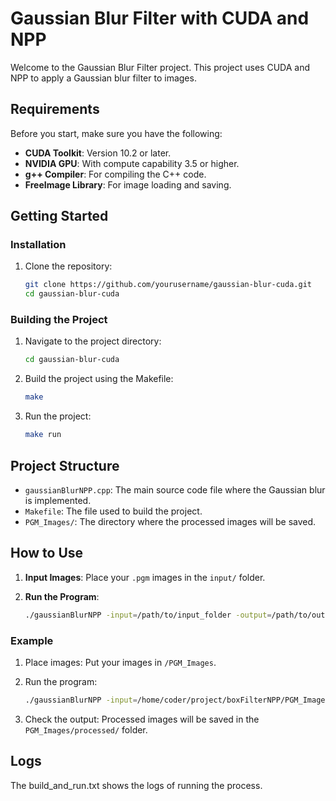 # Gaussian Blur Filter with CUDA and NPP

Welcome to the Gaussian Blur Filter project. This project uses CUDA and NPP to apply a Gaussian blur filter to images. 
## Requirements

Before you start, make sure you have the following:

- **CUDA Toolkit**: Version 10.2 or later.
- **NVIDIA GPU**: With compute capability 3.5 or higher.
- **g++ Compiler**: For compiling the C++ code.
- **FreeImage Library**: For image loading and saving.

## Getting Started

### Installation

1. Clone the repository:
    ```sh
    git clone https://github.com/yourusername/gaussian-blur-cuda.git
    cd gaussian-blur-cuda
    ```

### Building the Project

1. Navigate to the project directory:
    ```sh
    cd gaussian-blur-cuda
    ```

2. Build the project using the Makefile:
    ```sh
    make
    ```

3. Run the project:
    ```sh
    make run
    ```

## Project Structure

- `gaussianBlurNPP.cpp`: The main source code file where the Gaussian blur is implemented.
- `Makefile`: The file used to build the project.
- `PGM_Images/`: The directory where the processed images will be saved.

## How to Use

1. **Input Images**: Place your `.pgm` images in the `input/` folder.

2. **Run the Program**:
    ```sh
    ./gaussianBlurNPP -input=/path/to/input_folder -output=/path/to/output_folder
    ```

### Example

1. Place images: Put your images in `/PGM_Images`.

2. Run the program:
    ```sh
    ./gaussianBlurNPP -input=/home/coder/project/boxFilterNPP/PGM_Images -output=/home/coder/project/boxFilterNPP/PGM_Images/processed
    ```

3. Check the output: Processed images will be saved in the `PGM_Images/processed/` folder.


## Logs

The build_and_run.txt shows the logs of running the process.